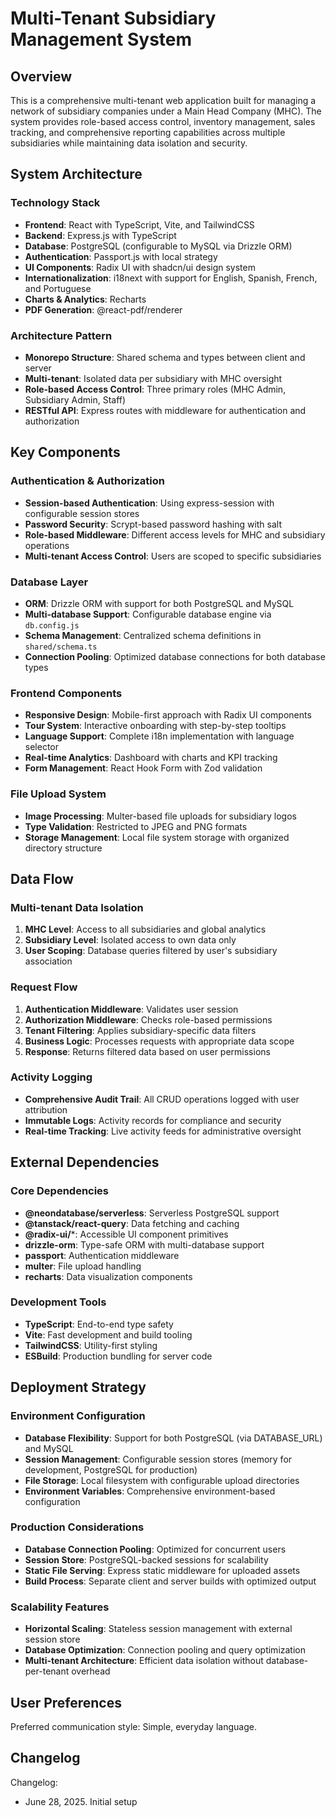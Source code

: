 # Multi-Tenant Subsidiary Management System

## Overview

This is a comprehensive multi-tenant web application built for managing a network of subsidiary companies under a Main Head Company (MHC). The system provides role-based access control, inventory management, sales tracking, and comprehensive reporting capabilities across multiple subsidiaries while maintaining data isolation and security.

## System Architecture

### Technology Stack
- **Frontend**: React with TypeScript, Vite, and TailwindCSS
- **Backend**: Express.js with TypeScript
- **Database**: PostgreSQL (configurable to MySQL via Drizzle ORM)
- **Authentication**: Passport.js with local strategy
- **UI Components**: Radix UI with shadcn/ui design system
- **Internationalization**: i18next with support for English, Spanish, French, and Portuguese
- **Charts & Analytics**: Recharts
- **PDF Generation**: @react-pdf/renderer

### Architecture Pattern
- **Monorepo Structure**: Shared schema and types between client and server
- **Multi-tenant**: Isolated data per subsidiary with MHC oversight
- **Role-based Access Control**: Three primary roles (MHC Admin, Subsidiary Admin, Staff)
- **RESTful API**: Express routes with middleware for authentication and authorization

## Key Components

### Authentication & Authorization
- **Session-based Authentication**: Using express-session with configurable session stores
- **Password Security**: Scrypt-based password hashing with salt
- **Role-based Middleware**: Different access levels for MHC and subsidiary operations
- **Multi-tenant Access Control**: Users are scoped to specific subsidiaries

### Database Layer
- **ORM**: Drizzle ORM with support for both PostgreSQL and MySQL
- **Multi-database Support**: Configurable database engine via `db.config.js`
- **Schema Management**: Centralized schema definitions in `shared/schema.ts`
- **Connection Pooling**: Optimized database connections for both database types

### Frontend Components
- **Responsive Design**: Mobile-first approach with Radix UI components
- **Tour System**: Interactive onboarding with step-by-step tooltips
- **Language Support**: Complete i18n implementation with language selector
- **Real-time Analytics**: Dashboard with charts and KPI tracking
- **Form Management**: React Hook Form with Zod validation

### File Upload System
- **Image Processing**: Multer-based file uploads for subsidiary logos
- **Type Validation**: Restricted to JPEG and PNG formats
- **Storage Management**: Local file system storage with organized directory structure

## Data Flow

### Multi-tenant Data Isolation
1. **MHC Level**: Access to all subsidiaries and global analytics
2. **Subsidiary Level**: Isolated access to own data only
3. **User Scoping**: Database queries filtered by user's subsidiary association

### Request Flow
1. **Authentication Middleware**: Validates user session
2. **Authorization Middleware**: Checks role-based permissions
3. **Tenant Filtering**: Applies subsidiary-specific data filters
4. **Business Logic**: Processes requests with appropriate data scope
5. **Response**: Returns filtered data based on user permissions

### Activity Logging
- **Comprehensive Audit Trail**: All CRUD operations logged with user attribution
- **Immutable Logs**: Activity records for compliance and security
- **Real-time Tracking**: Live activity feeds for administrative oversight

## External Dependencies

### Core Dependencies
- **@neondatabase/serverless**: Serverless PostgreSQL support
- **@tanstack/react-query**: Data fetching and caching
- **@radix-ui/***: Accessible UI component primitives
- **drizzle-orm**: Type-safe ORM with multi-database support
- **passport**: Authentication middleware
- **multer**: File upload handling
- **recharts**: Data visualization components

### Development Tools
- **TypeScript**: End-to-end type safety
- **Vite**: Fast development and build tooling
- **TailwindCSS**: Utility-first styling
- **ESBuild**: Production bundling for server code

## Deployment Strategy

### Environment Configuration
- **Database Flexibility**: Support for both PostgreSQL (via DATABASE_URL) and MySQL
- **Session Management**: Configurable session stores (memory for development, PostgreSQL for production)
- **File Storage**: Local filesystem with configurable upload directories
- **Environment Variables**: Comprehensive environment-based configuration

### Production Considerations
- **Database Connection Pooling**: Optimized for concurrent users
- **Session Store**: PostgreSQL-backed sessions for scalability
- **Static File Serving**: Express static middleware for uploaded assets
- **Build Process**: Separate client and server builds with optimized output

### Scalability Features
- **Horizontal Scaling**: Stateless session management with external session store
- **Database Optimization**: Connection pooling and query optimization
- **Multi-tenant Architecture**: Efficient data isolation without database-per-tenant overhead

## User Preferences

Preferred communication style: Simple, everyday language.

## Changelog

Changelog:
- June 28, 2025. Initial setup